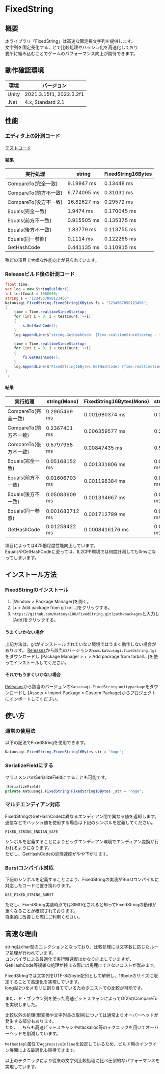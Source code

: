 # FixedString
## 概要
本ライブラリ「FixedString」は高速な固定長文字列を提供します。  
文字列を固定長化することで比較処理やハッシュ化を高速化しており  
要所に組み込むことでゲームのパフォーマンス向上が期待できます。  

## 動作確認環境
|  環境  |  バージョン  |
| ---- | ---- |
| Unity | 2021.3.15f1, 2022.3.2f1 |
| .Net | 4.x, Standard 2.1 |

## 性能
### エディタ上の計測コード
[テストコード](https://github.com/Katsuya100/FixedString/packages/Tests/Runtime/FixedString16BytesPerformanceTest.cs)  

#### 結果

|  実行処理  |  string  |  FixedString16Bytes  |
| ---- | ---- | ---- |
| CompareTo(完全一致) | 9.19947 ms | 0.13448 ms |
| CompareTo(前方不一致) | 6.774095 ms | 0.31031 ms |
| CompareTo(後方不一致) | 16.82627 ms | 0.29572 ms |
| Equals(完全一致) | 1.9474 ms | 0.170045 ms |
| Equals(前方不一致) | 0.915505 ms | 0.135375 ms |
| Equals(後方不一致) | 1.83779 ms | 0.113755 ms |
| Equals(同一参照) | 0.1114 ms | 0.122265 ms |
| GetHashCode | 0.441135 ms | 0.110915 ms |

殆どの項目で大幅な性能向上が見られています。  

### Releaseビルド後の計測コード
```.cs
float time;
var log = new StringBuilder();
int testCount = 1000000;
string s = "1234567890123456";
Katuusagi.FixedString.FixedString16Bytes fs = "1234567890123456";
{
    time = Time.realtimeSinceStartup;
    for (int i = 0; i < testCount; ++i)
    {
        s.GetHashCode();
    }
    log.AppendLine($"string.GetHashCode: {Time.realtimeSinceStartup - time} ms");

    time = Time.realtimeSinceStartup;
    for (int i = 0; i < testCount; ++i)
    {
        fs.GetHashCode();
    }
    log.AppendLine($"FixedString16Bytes.GetHashCode: {Time.realtimeSinceStartup - time} ms");
}
 :
```

#### 結果

|  実行処理  |  string(Mono)  |  FixedString16Bytes(Mono)  |  string(IL2CPP)  |  FixedString16Bytes(IL2CPP)  |
| ---- | ---- | ---- | ---- | ---- |
| CompareTo(完全一致) | 0.2965469 ms | 0.001680374 ms | 0.3044763 ms | 0.0006399155 ms |
| CompareTo(前方不一致) | 0.2367401 ms | 0.006359577 ms | 0.2113404 ms | 0.01101637 ms |
| CompareTo(後方不一致) | 0.5797958 ms | 0.00847435 ms | 0.5714216 ms | 0.01089239 ms |
| Equals(完全一致) | 0.05168152 ms | 0.001331806 ms | 0.02657223 ms | 0 ms(計測不能) |
| Equals(前方不一致) | 0.01606703 ms | 0.001196384 ms | 0.009623051 ms | 0 ms(計測不能) |
| Equals(後方不一致) | 0.05083609 ms | 0.001334667 ms | 0.02079439 ms | 0 ms(計測不能) |
| Equals(同一参照) | 0.001683712 ms | 0.001712799 ms | 0.001599312 ms | 0 ms(計測不能) |
| GetHashCode | 0.01259422 ms | 0.0008416176 ms | 0.01050234 ms | 0 ms(計測不能) |

項目によっては475倍程度性能向上しています。  
EqualsやGetHashCodeに至っては、IL2CPP環境では何度計測しても0msになってしまいます。  

## インストール方法
### FixedStringのインストール
1. [Window > Package Manager]を開く。
2. [+ > Add package from git url...]をクリックする。
3. `https://github.com/Katsuya100/FixedString.git?path=packages`と入力し[Add]をクリックする。

#### うまくいかない場合
上記方法は、gitがインストールされていない環境ではうまく動作しない場合があります。
[Releases](https://github.com/Katsuya100/FixedString/releases)から該当のバージョンの`com.katuusagi.fixedstring.tgz`をダウンロードし
[Package Manager > + > Add package from tarball...]を使ってインストールしてください。

#### それでもうまくいかない場合
[Releases](https://github.com/Katsuya100/FixedString/releases)から該当のバージョンの`Katuusagi.FixedString.unitypackage`をダウンロードし
[Assets > Import Package > Custom Package]からプロジェクトにインポートしてください。

## 使い方
### 通常の使用法
以下の記法でFixedStringを使用できます。  
```.cs
Katuusagi.FixedString.FixedString16Bytes str = "hoge";
```

### SerializeFieldにする
クラスメンバのSerializeFieldにすることも可能です。  
```.cs
[SerializeField]
private Katuusagi.FixedString.FixedString16Bytes _str = "hoge";
```

### マルチエンディアン対応
FixedStringのGetHashCodeは異なるエンディアン間で異なる値を返却します。  
通信などでハッシュ値を使用する場合は下記のシンボルを定義してください。  
```
FIXED_STRING_ENDIAN_SAFE
```
シンボルを定義することによりビッグエンディアン環境でエンディアン変換が行われるようになります。  
ただし、GetHashCodeの処理速度がやや下がります。  

### Burstコンパイル対応
下記のシンボルを定義することにより、FixedStringの実装がBurstコンパイルに対応したコードに置き換わります。  
```
USE_FIXED_STRING_BURST
```
ただし、FixedString実装時点ではSIMD化されると却ってFixedStringの動作が重くなることが確認されております。  
将来的に改善した際にご利用ください。  

## 高速な理由
stringはchar型のコレクションとなっており、比較処理には文字数に応じたループ処理が行われています。  
コンパイラによる最適化で実行時速度はかなり向上していますが、GetHashCode等複雑な処理が挟まる際には馬鹿にできないコストが嵩みます。  

FixedStringでは文字列をUTF-8のbyte配列として解釈し、16byteのサイズに限定することで高速化を実現しています。  
long型2つをメモリに割り当てているため少コストでの比較が可能です。  

また、ド・ブラウン列を使った高速ビットスキャンによってO(2)のCompareToを実現しました。  

比較以外の処理(型変換や文字列長の取得)については通常よりオーバーヘッドが発生する部分もあります。  
ただ、こちらも高速ビットスキャンやstackalloc等のテクニックを用いてオーバーヘッドを削減しています。  

`MethodImpl`属性で`AggressiveInline`を設定しているため、ビルド時のインライン展開による最適化も期待できます。  

以上のテクニックにより従来の文字列比較処理に比べ圧倒的なパフォーマンスを実現しています。  
